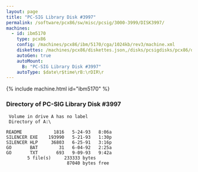 ```yaml
---
layout: page
title: "PC-SIG Library Disk #3997"
permalink: /software/pcx86/sw/misc/pcsig/3000-3999/DISK3997/
machines:
  - id: ibm5170
    type: pcx86
    config: /machines/pcx86/ibm/5170/cga/1024kb/rev3/machine.xml
    diskettes: /machines/pcx86/diskettes.json,/disks/pcsigdisks/pcx86/diskettes.json
    autoGen: true
    autoMount:
      B: "PC-SIG Library Disk #3997"
    autoType: $date\r$time\rB:\rDIR\r
---
```


{% include machine.html id="ibm5170" %}

### Directory of PC-SIG Library Disk #3997

     Volume in drive A has no label
     Directory of A:\

    README            1816   5-24-93   8:06a
    SILENCER EXE    193990   5-21-93   1:30p
    SILENCER HLP     36803   6-25-91   3:16p
    GO       BAT        31   6-04-92   2:25a
    GO       TXT       693   9-09-93   9:42a
            5 file(s)     233333 bytes
                           87040 bytes free
